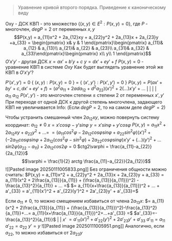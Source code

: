> Уравнение кривой второго порядка. Приведение к каноническому виду

Oxy - ДСК
КВП - это множество {$(x,y) \in E^2 : P(x,y) = 0$}, где $P$ - многочлен, $deg P = 2$ от переменных $x,y$
$$P(x,y) = a_{11}x^2 + 2a_{12}xy + a_{22}y^2 + 2a_{13}x + 2a_{23}y +a_{33} = \begin{pmatrix} x& y & 1 \end{pmatrix}\begin{pmatrix} a_{11}& a_{12} & a_{13}\\ a_{21}& a_{22} & a_{23}\\ a_{31}& a_{32} & a_{33}\end{pmatrix}\begin{pmatrix} x\\ y\\ 1 \end{pmatrix}$$ $O'x'y'$ - другая ДСК
$x = ax' + b'y +c$
$y = dx' + ey' +f$
$P(x,y) = 0$ - уравнение КВП в системе $Oxy$
Как будет выглядеть уравнение этой же КВП в $O'x'y'$?

$P'(x',y') = 0$
{ $(x,y) : P(x,y) = 0$ } = { $(x',y') : P(x',y') = 0$ }
$P(x,y) = P(ax'+by' + c, dx'+ ey' + f) = (a^2a_{11}  + 2ada_{12} + d^2a_{22})(x')^2 + 2(...  )x'y'+...$
                                          | |                                    | |    
                                         $a_{11}$                                  $a_{12}$ 
$P(x',y')$ - это многочлен степени $\le$ степени 2 от переменных $x',y'$
При переходе от одной ДСК к другой степень многочлена, задающего КВП не увеличивается
Info: (Если $deg P = 2$, то на самом деле $deg P' = 2$)

Чтобы устранить смешанный член $2a_{12}xy$, можно повернуть систему координат:
$a_{12}\neq0$
$x = x'cos\varphi - y'sin\varphi$
$y = x'sin\varphi + y'cos\varphi$
$P(x,y)= a_{11}x^2 + 2a_{12}xy + a_{22} y^2 + ... =$ 
$=(a_{11}cos^2\varphi - 2a_{12}cos\varphi sin\varphi + a_{22}sin^2\varphi)(x')^2+ (-2a_{11}cos\varphi sin\varphi + 2a_{12}(cos^2\varphi - sin^2 \varphi) + 2a_{22}cos \varphi sin \varphi)x'y'+(...)(y')^2+...$
$sin2\varphi(a_{22}- a_{11}) + 2a_{12}cos2\varphi=0$
$ctg2\varphi = \frac{a_{11}-a_{22}}{2a_{12}}$ 
$$\varphi = \frac{1}{2} arctg \frac{a_{11}-a_{22}}{2a_{12}}$$
![[Pasted image 20250111005833.png]]
Без ограничения общности можно считать:
$P(x,y) = a_{11}x^2 + a_{22}y^2 + 2a_{13}x + 2a_{23}y + a_{33} = a_{11}(x^2 + 2\frac{a_{13}}{a_{11}} + (\frac{a_{13}}{a_{11}})^2) - \frac{a_{13}^2}{a_{11}} + ... =$ 
$= a_{11}(x+\frac{a_{13}}{a_{11}})^2 + ... + a'_{33} = a'_{11}(x')^2 + a'_{22}(y')^2 + 2a'_{23}y' + a'_{33}=$

Если $a_{11}\neq 0$, то можно смещением избавиться от члена $2a_{13}x$:
$= a_{11}(x^2 + 2\frac{a_{13}}{a_{11}} + (\frac{a_{13}}{a_{11}})^2)-\frac{a_{13}^2}{a_{11}}+...= a_{11}(x+\frac{a_{13}}{a_{11}})^2+...+a'_{33} =$                                     $a'_{33}=-\frac{a_{13}^2}{a_{11}}$
                                    | |
                                    $x'$ 
$=a'_{11}(x')^2+a'_{22}(y')^2+2a'_{23}y'+a'_{33}$
$a'_{11}=a_{11}$
$a'_{22}=a_{22}$ 
$y'=y$ 
![[Pasted image 20250111005951.png]]
Аналогично, если $a_{22}$, то можно избавиться от $2a_{23}y$




